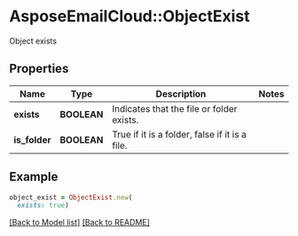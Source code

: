# AsposeEmailCloud::ObjectExist

Object exists

## Properties
Name | Type | Description | Notes
---- | ---- | ----------- | -----
**exists** |**BOOLEAN** | Indicates that the file or folder exists. | 
**is_folder** |**BOOLEAN** | True if it is a folder, false if it is a file. | 


## Example
```ruby
object_exist = ObjectExist.new(
  exists: true)
```


[[Back to Model list]](Models.md) [[Back to README]](README.md)
